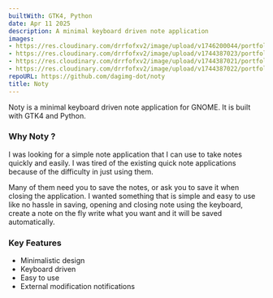 ```yaml
---
builtWith: GTK4, Python
date: Apr 11 2025
description: A minimal keyboard driven note application
images:
- https://res.cloudinary.com/drrfofxv2/image/upload/v1746200044/portfolio/noty-1746200003-1.gif
- https://res.cloudinary.com/drrfofxv2/image/upload/v1744387023/portfolio/noty-1744387020-3.png
- https://res.cloudinary.com/drrfofxv2/image/upload/v1744387021/portfolio/noty-1744387020-1.png
- https://res.cloudinary.com/drrfofxv2/image/upload/v1744387022/portfolio/noty-1744387020-2.png
repoURL: https://github.com/dagimg-dot/noty
title: Noty
---
```


Noty is a minimal keyboard driven note application for GNOME. It is built with GTK4 and Python.

### Why Noty ?

I was looking for a simple note application that I can use to take notes quickly and easily. I was tired of the existing quick note applications because of the difficulty in just using them.

Many of them need you to save the notes, or ask you to save it when closing the application. I wanted something that is simple and easy to use like no hassle in saving, opening and closing note using the keyboard, create a note on the fly write what you want and it will be saved automatically.

### Key Features

- Minimalistic design
- Keyboard driven
- Easy to use
- External modification notifications